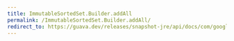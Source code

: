 ```yaml
---
title: ImmutableSortedSet.Builder.addAll
permalink: /ImmutableSortedSet.Builder.addAll/
redirect_to: https://guava.dev/releases/snapshot-jre/api/docs/com/google/common/collect/ImmutableSortedSet.Builder.html#addAll-java.lang.Iterable-
---
```

